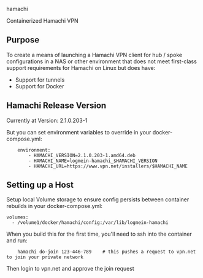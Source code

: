 hamachi

Containerized Hamachi VPN


## Purpose

To create a means of launching a Hamachi VPN client for hub / spoke configurations in a NAS or other environment that does not meet first-class support requirements for Hamachi on Linux but does have:

* Support for tunnels
* Support for Docker

## Hamachi Release Version

Currently at Version: 2.1.0.203-1

But you can set environment variables to override in your docker-compose.yml:

        environment:
            - HAMACHI_VERSION=2.1.0.203-1.amd64.deb
            - HAMACHI_NAME=logmein-hamachi_$HAMACHI_VERSION
            - HAMACHI_URL=https://www.vpn.net/installers/$HAMACHI_NAME

## Setting up a Host


Setup local Volume storage to ensure config persists between container rebuilds in your docker-compose.yml:

    volumes:
      - /volume1/docker/hamachi/config:/var/lib/logmein-hamachi


When you build this for the first time, you'll need to ssh into the container and run:

		hamachi do-join 123-446-789    # this pushes a request to vpn.net to join your private network

Then login to vpn.net and approve the join request